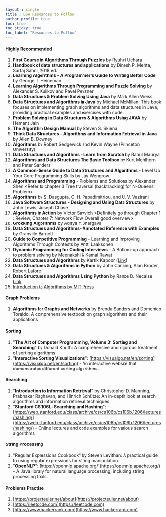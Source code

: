 ```yaml
---
layout : single
title : DSA Resources to Follow
author_profile: true
toc: true
toc_sticky: true
toc_label: "Resources to Follow"
---
```


#### Highly Recommended

1. **First Course in Algorithms Through Puzzles** by Ryuhei Uehara
2. **Handbook of data structures and applications** by Dinesh P. Mehta, Sartaj Sahni, 2018 ed.
3. **Learning Algorithms - A Programmer’s Guide to Writing Better Code** by George T. Heineman  
4. **Learning Algorithms Through Programming and Puzzle Solving** by Alexander S. Kulikov and Pavel Pevzner  
5. **Data Structures & Problem Solving Using Java** by Mark Allen Weiss  
6. **Data Structures and Algorithms in Java** by Michael McMillan: This book focuses on implementing graph algorithms and data structures in Java, providing practical examples and exercises with code.  
7. **Problem Solving in Data Structures & Algorithms Using JAVA** by Hemant Jain  
8. **The Algorithm Design Manual** by Steven S. Skiena
9.  **Think Data Structures - Algorithms and Information Retrieval in Java** by Allen B. Downey
10. **Algorithms** by Robert Sedgewick and Kevin Wayne (Princeton University)
11. **Data Structures and Algorithms - Learn from Scratch** by Rahul Maurya  
12. **Algorithms and Data Structures The Basic Toolbox** by Kurt Mehlhorn and Peter Sanders  
13. **A Common-Sense Guide to Data Structures and Algorithms** - Level Up Your Core Programming Skills by Jay Wengrow  
14. **Algorithms and Programming** - Problems and Solutions by Alexander Shen <Refer to chapter 3 Tree traversal (backtracking) for N-Queens Problem> 
15. **Algorithms** by S. Dasgupta, C. H. Papadimitriou, and U. V. Vazirani  
16. **Java Software Structures - Designing and Using Data Structures** by John Lewis, Joseph Chase  
17. **Algorithms in Action** by Victor Savvich <Definitely go through Chapter 1 : Review, Chapter 7: Network Flow. Overall good overview>  
18. **Grokking Algorithms** by Aditya Y.Bhargava <Highky recommended for quick revision and going back to basics>  
19. **Data Structures and Algorithms- Annotated Reference with Examples** by Granville Barnett  
20. **Guide to Competitive Programming** - Learning and Improving Algorithms Through Contests by Antti Laaksonen
21. **Dynamic Programming for Coding Interviews** - A Bottom-up approach to problem solving by Meenakshi & Kamal Rawat  
22. **Data Structures and Algorithms** by Kartik Kapoor ([Link](https://www.kartikkapur.com/documents/DataStructuresAndAlgorithms.pdf))
23. **Data Structures & Algorithms in Python** by John Canning, Alan Broder, Robert Lafore  
24. **Data Structures and Algorithms Using Python** by Rance D. Necaise [Link](https://doc.lagout.org/science/0_Computer%20Science/2_Algorithms/Data%20Structures%20and%20Algorithms%20using%20Python%20%5BNecaise%202010-12-21%5D.pdf)
25. [Introduction to Algorithms by MIT Press](https://ocw.mit.edu/courses/6-006-introduction-to-algorithms-fall-2011/video_galleries/lecture-videos/)  


#### Graph Problems
1. **Algorithms for Graphs and Networks** by Brenda Sanders and Domenico Toraldo: A comprehensive textbook on graph algorithms and their applications

#### Sorting
1. "**The Art of Computer Programming, Volume 3: Sorting and Searching**" by Donald Knuth: A comprehensive and rigorous treatment of sorting algorithms
2. "**Interactive Sorting Visualizations**": [https://visualgo.net/en/sorting](https://visualgo.net/en/sorting) - An interactive website that demonstrates different sorting algorithms.
   
#### Searching
1. "**Introduction to Information Retrieval**" by Christopher D. Manning, Prabhakar Raghavan, and Hinrich Schütze: An in-depth look at search algorithms and information retrieval techniques
2. "**Stanford CS 106L: Searching and Hashing**": [https://web.stanford.edu/class/archive/cs/cs106b/cs106b.1206/lectures/hashing/](https://web.stanford.edu/class/archive/cs/cs106b/cs106b.1206/lectures/hashing/) - Online lectures and code examples for various search algorithms  

#### String Processing
1. "Regular Expressions Cookbook" by Steven Levithan: A practical guide to using regular expressions for string manipulation.
2. "**OpenNLP**": [https://opennlp.apache.org/](https://opennlp.apache.org/) - A Java library for natural language processing, including string processing tools.  

#### Problems Practise

1. [https://projecteuler.net/about](https://projecteuler.net/about)  
2. [https://leetcode.com](https://leetcode.com)  
3. [https://www.hackerrank.com](https://www.hackerrank.com)
